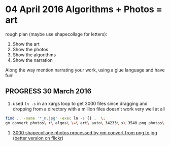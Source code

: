 # 04 April 2016 Algorithms + Photos = art
rough plan (maybe use shapecollage for letters):

1. Show the art
2. Show the photos
3. Show the algorithms
4. Show the narration

Along the way mention narrating your work, using a glue language and have fun!

## PROGRESS 30 March 2016
1. used ```ln -s``` in an xargs loop to get 3000 files since dragging and dropping from a directory with a million files doesn't work very well at all

```sh
find .. -name '*_n.jpg' -exec ln -s {} .  \;
gm convert photos\ +\ algos\ \=\ art\ auto\ 34233\ x\ 3540.png photos\ +\ algos\ \=\ art\ auto\ 34233\ x\ 3540.jpg
```

1. [3000 shapecollage photos processed by gm convert from png to jpg](https://github.com/rtanglao/algosplusphotosequalsart/blob/master/photos%20%2B%20algos%20%3D%20art%20auto%2034233%20x%203540.jpg) ([better version on flickr](https://www.flickr.com/photos/roland/26120401556/))